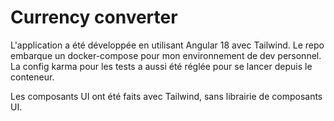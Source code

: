# Currency converter

L'application a été développée en utilisant Angular 18 avec Tailwind. Le repo embarque un docker-compose pour mon environnement de dev personnel.
La config karma pour les tests a aussi été réglée pour se lancer depuis le conteneur.

Les composants UI ont été faits avec Tailwind, sans librairie de composants UI.

